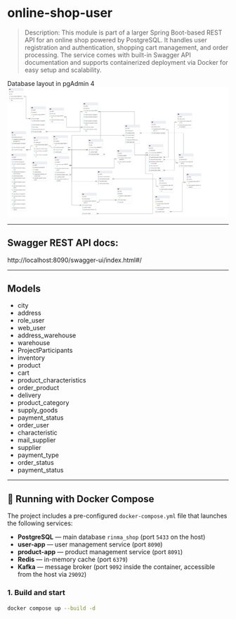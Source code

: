 # online-shop-user

> Description:
>This module is part of a larger Spring Boot-based REST API for an online shop powered by PostgreSQL.
>It handles user registration and authentication, shopping cart management, and order processing.
>The service comes with built-in Swagger API documentation and supports containerized deployment via Docker for easy setup and scalability.

Database layout in pgAdmin 4
![Структура БД](postgFile.pgerd.png)
_________
## Swagger REST API docs:
http://localhost:8090/swagger-ui/index.html#/
_________

## Models

+ city
+ address
+ role_user
+ web_user
+ address_warehouse
+ warehouse
+ ProjectParticipants
+ inventory
+ product
+ cart
+ product_characteristics
+ order_product
+ delivery
+ product_category
+ supply_goods
+ payment_status
+ order_user
+ characteristic
+ mail_supplier
+ supplier
+ payment_type
+ order_status
+ payment_status

_________

## 🐳 Running with Docker Compose

The project includes a pre-configured `docker-compose.yml` file that launches the following services:

- **PostgreSQL** — main database `rinma_shop` (port `5433` on the host)
- **user-app** — user management service (port `8090`)
- **product-app** — product management service (port `8091`)
- **Redis** — in-memory cache (port `6379`)
- **Kafka** — message broker (port `9092` inside the container, accessible from the host via `29092`)

### 1. Build and start

```bash
docker compose up --build -d


